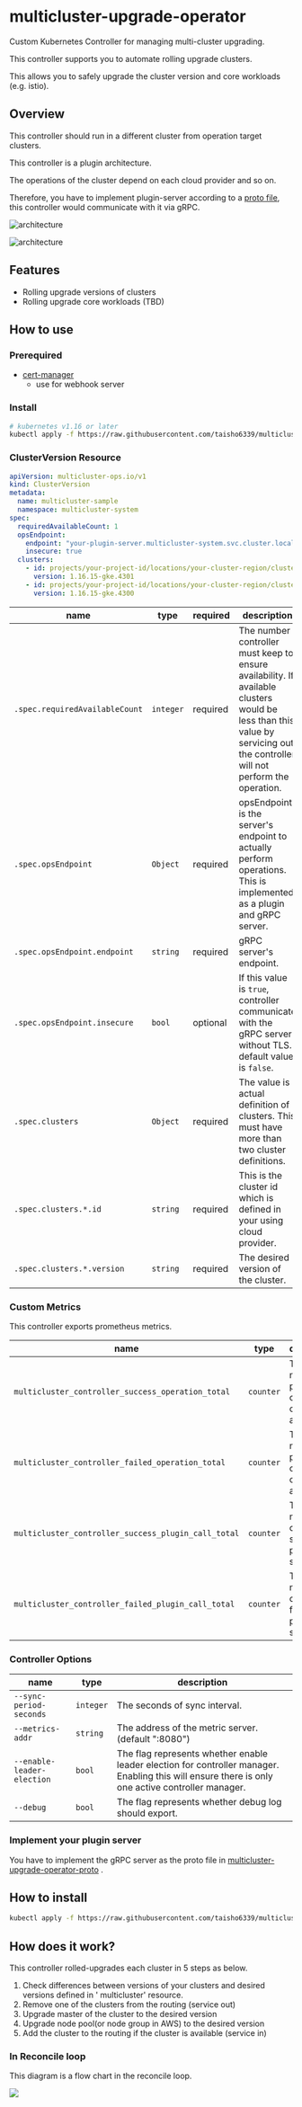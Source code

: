 # multicluster-upgrade-operator

Custom Kubernetes Controller for managing multi-cluster upgrading.

This controller supports you to automate rolling upgrade clusters.

This allows you to safely upgrade the cluster version and core workloads (e.g. istio).

## Overview

This controller should run in a different cluster from operation target clusters.

This controller is a plugin architecture.

The operations of the cluster depend on each cloud provider and so on.

Therefore, you have to implement plugin-server according to a [proto file](https://github.com/taisho6339/multicluster-upgrade-operator-proto), this controller would
communicate with it via gRPC.

![architecture](./docs/multicluster-upgrade-operator.png)

![architecture](./docs/mco-overview.png)

## Features

- Rolling upgrade versions of clusters
- Rolling upgrade core workloads (TBD)

## How to use

### Prerequired

- [cert-manager](https://cert-manager.io/docs/installation/kubernetes/)
    - use for webhook server

### Install

```bash
# kubernetes v1.16 or later
kubectl apply -f https://raw.githubusercontent.com/taisho6339/multicluster-upgrade-operator/v0.0.1/manifests/install.yaml
```

### ClusterVersion Resource

```yaml
apiVersion: multicluster-ops.io/v1
kind: ClusterVersion
metadata:
  name: multicluster-sample
  namespace: multicluster-system
spec:
  requiredAvailableCount: 1
  opsEndpoint:
    endpoint: "your-plugin-server.multicluster-system.svc.cluster.local:39000"
    insecure: true
  clusters:
    - id: projects/your-project-id/locations/your-cluster-region/clusters/your-cluster-name-1
      version: 1.16.15-gke.4301
    - id: projects/your-project-id/locations/your-cluster-region/clusters/your-cluster-name-2
      version: 1.16.15-gke.4300
```

| name | type | required | description |
| --- | --- | --- | --- |
| `.spec.requiredAvailableCount` | `integer` | required | The number controller must keep to ensure availability. If available clusters would be less than this value by servicing out, the controller will not perform the operation. |
| `.spec.opsEndpoint` | `Object` | required | opsEndpoint is the server's endpoint to actually perform operations. This is implemented as a plugin and gRPC server. |
| `.spec.opsEndpoint.endpoint` | `string` | required | gRPC server's endpoint. |
| `.spec.opsEndpoint.insecure` | `bool` | optional | If this value is `true`, controller communicate with the gRPC server without TLS. default value is `false`. |
| `.spec.clusters` | `Object` | required | The value is actual definition of clusters. This must have more than two cluster definitions. |
| `.spec.clusters.*.id` | `string` | required | This is the cluster id which is defined in your using cloud provider. |
| `.spec.clusters.*.version` | `string` | required | The desired version of the cluster. |

### Custom Metrics

This controller exports prometheus metrics.

| name | type | description |
| --- | --- | --- |
| `multicluster_controller_success_operation_total` | `counter` | The number of performed cluster operations as success. |
| `multicluster_controller_failed_operation_total` | `counter` | The number of performed cluster operations as failure. |
| `multicluster_controller_success_plugin_call_total` | `counter` | The number of call as success for plugin server. |
| `multicluster_controller_failed_plugin_call_total` | `counter` | The number of call as failure for plugin server. |

### Controller Options

| name | type | description |
| --- | --- | --- |
| `--sync-period-seconds` | `integer` | The seconds of sync interval. |
| `--metrics-addr` | `string` | The address of the metric server. (default ":8080") |
| `--enable-leader-election` | `bool` | The flag represents whether enable leader election for controller manager. Enabling this will ensure there is only one active controller manager. |
| `--debug` | `bool` | The flag represents whether debug log should export. |

### Implement your plugin server

You have to implement the gRPC server as the proto file
in [multicluster-upgrade-operator-proto](https://github.com/taisho6339/multicluster-upgrade-operator-proto)
.

## How to install

```sh
kubectl apply -f https://raw.githubusercontent.com/taisho6339/multicluster-upgrade-operator/v0.0.1/manifests/install.yaml
```

## How does it work?

This controller rolled-upgrades each cluster in 5 steps as below.

1. Check differences between versions of your clusters and desired versions defined in '
   multicluster' resource.
2. Remove one of the clusters from the routing (service out)
3. Upgrade master of the cluster to the desired version
4. Upgrade node pool(or node group in AWS) to the desired version
5. Add the cluster to the routing if the cluster is available (service in)

### In Reconcile loop

This diagram is a flow chart in the reconcile loop.

![](./docs/reconcile_loop.png)
